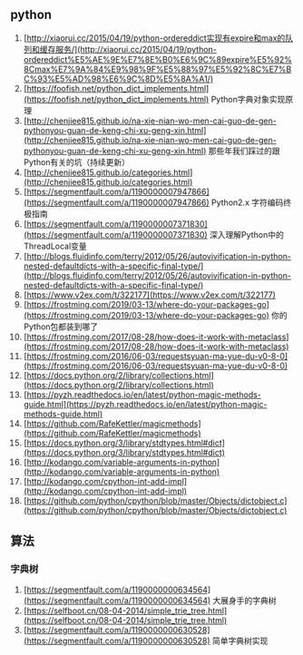 ## python

1. [http://xiaorui.cc/2015/04/19/python-ordereddict实现有expire和max的队列和缓存服务/](http://xiaorui.cc/2015/04/19/python-ordereddict%E5%AE%9E%E7%8E%B0%E6%9C%89expire%E5%92%8Cmax%E7%9A%84%E9%98%9F%E5%88%97%E5%92%8C%E7%BC%93%E5%AD%98%E6%9C%8D%E5%8A%A1/)
2. [https://foofish.net/python_dict_implements.html](https://foofish.net/python_dict_implements.html) Python字典对象实现原理
3. [http://chenjiee815.github.io/na-xie-nian-wo-men-cai-guo-de-gen-pythonyou-guan-de-keng-chi-xu-geng-xin.html](http://chenjiee815.github.io/na-xie-nian-wo-men-cai-guo-de-gen-pythonyou-guan-de-keng-chi-xu-geng-xin.html) 那些年我们踩过的跟Python有关的坑（持续更新）
4. [http://chenjiee815.github.io/categories.html](http://chenjiee815.github.io/categories.html)
5. [https://segmentfault.com/a/1190000007947866](https://segmentfault.com/a/1190000007947866)  Python2.x 字符编码终极指南
6. [https://segmentfault.com/a/1190000007371830](https://segmentfault.com/a/1190000007371830) 深入理解Python中的ThreadLocal变量
7. [http://blogs.fluidinfo.com/terry/2012/05/26/autovivification-in-python-nested-defaultdicts-with-a-specific-final-type/](http://blogs.fluidinfo.com/terry/2012/05/26/autovivification-in-python-nested-defaultdicts-with-a-specific-final-type/)
8. [https://www.v2ex.com/t/322177](https://www.v2ex.com/t/322177)
9. [https://frostming.com/2019/03-13/where-do-your-packages-go](https://frostming.com/2019/03-13/where-do-your-packages-go)  你的Python包都装到哪了
10. [https://frostming.com/2017/08-28/how-does-it-work-with-metaclass](https://frostming.com/2017/08-28/how-does-it-work-with-metaclass)
11. [https://frostming.com/2016/06-03/requestsyuan-ma-yue-du-v0-8-0](https://frostming.com/2016/06-03/requestsyuan-ma-yue-du-v0-8-0)
12. [https://docs.python.org/2/library/collections.html](https://docs.python.org/2/library/collections.html)
13. [https://pyzh.readthedocs.io/en/latest/python-magic-methods-guide.html](https://pyzh.readthedocs.io/en/latest/python-magic-methods-guide.html)
14. [https://github.com/RafeKettler/magicmethods](https://github.com/RafeKettler/magicmethods)
15. [https://docs.python.org/3/library/stdtypes.html#dict](https://docs.python.org/3/library/stdtypes.html#dict)
16. [http://kodango.com/variable-arguments-in-python](http://kodango.com/variable-arguments-in-python)
17. [http://kodango.com/cpython-int-add-impl](http://kodango.com/cpython-int-add-impl)
18. [https://github.com/python/cpython/blob/master/Objects/dictobject.c](https://github.com/python/cpython/blob/master/Objects/dictobject.c)

## 算法

### 字典树

1. [https://segmentfault.com/a/1190000000634564](https://segmentfault.com/a/1190000000634564) 大展身手的字典树
2. [https://selfboot.cn/08-04-2014/simple_trie_tree.html](https://selfboot.cn/08-04-2014/simple_trie_tree.html)
3. [https://segmentfault.com/a/1190000000630528](https://segmentfault.com/a/1190000000630528) 简单字典树实现
